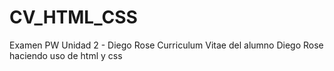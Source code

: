 # CV_HTML_CSS
Examen PW Unidad 2 - Diego Rose
Curriculum Vitae del alumno Diego Rose haciendo uso de html y css
